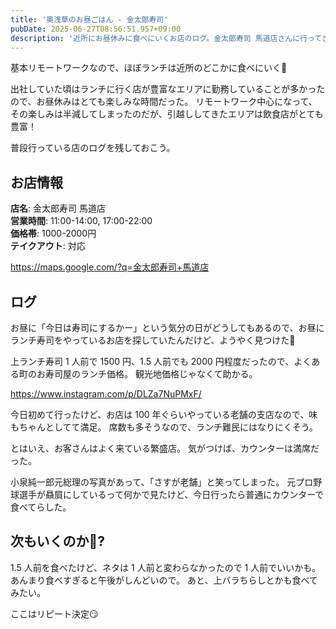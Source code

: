 ```yaml
---
title: '奥浅草のお昼ごはん - 金太郎寿司'
pubDate: 2025-06-27T08:56:51.957+09:00
description: '近所にお昼休みに食べにいくお店のログ。金太郎寿司 馬道店さんに行ってきた'
---
```


基本リモートワークなので、ほぼランチは近所のどこかに食べにいく🍚

出社していた頃はランチに行く店が豊富なエリアに勤務していることが多かったので、お昼休みはとても楽しみな時間だった。
リモートワーク中心になって、その楽しみは半減してしまったのだが、引越ししてきたエリアは飲食店がとても豊富！

普段行っている店のログを残しておこう。

## お店情報

**店名**: 金太郎寿司 馬道店 <br/>
**営業時間**: 11:00-14:00, 17:00-22:00  
**価格帯**: 1000-2000円  
**テイクアウト**: 対応

https://maps.google.com/?q=金太郎寿司+馬道店

## ログ

お昼に「今日は寿司にするかー」という気分の日がどうしてもあるので、お昼にランチ寿司をやっているお店を探していたんだけど、ようやく見つけた🍣

上ランチ寿司 1 人前で 1500 円、1.5 人前でも 2000 円程度だったので、よくある町のお寿司屋のランチ価格。
観光地価格じゃなくて助かる。

https://www.instagram.com/p/DLZa7NuPMxF/

今日初めて行ったけど、お店は 100 年ぐらいやっている老舗の支店なので、味もちゃんとしてて満足。
席数も多そうなので、ランチ難民にはなりにくそう。

とはいえ、お客さんはよく来ている繁盛店。
気がつけば、カウンターは満席だった。

小泉純一郎元総理の写真があって、「さすが老舗」と笑ってしまった。
元プロ野球選手が贔屓にしているって何かで見たけど、今日行ったら普通にカウンターで食べてらした。

## 次もいくのか🤔?

1.5 人前を食べたけど、ネタは 1 人前と変わらなかったので 1 人前でいいかも。
あんまり食べすぎると午後がしんどいので。
あと、上バラちらしとかも食べてみたい。

ここはリピート決定😏
